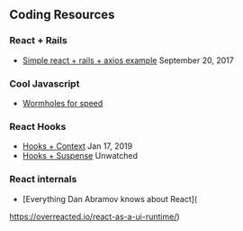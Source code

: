 ## Coding Resources

### React + Rails
- [Simple react + rails + axios example](https://www.sitepoint.com/react-rails-5-1/) September 20, 2017

### Cool Javascript
- [Wormholes for speed](https://dzone.com/articles/wormholes-in-javascript)

### React Hooks
- [Hooks + Context](https://dzone.com/articles/react-hooks-whats-going-to-happen-to-react-context) Jan 17, 2019
- [Hooks + Suspense](https://www.youtube.com/watch?v=xcZXS_VEJS0&list=PLV5CVI1eNcJgNqzNwcs4UKrlJdhfDjshf) Unwatched

### React internals
- [Everything Dan Abramov knows about React](

https://overreacted.io/react-as-a-ui-runtime/)
